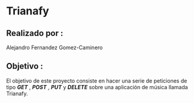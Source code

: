 # Trianafy
## Realizado por :
Alejandro Fernandez Gomez-Caminero
## Objetivo :
El objetivo de este proyecto consiste en hacer una serie de peticiones de tipo ***GET*** , ***POST*** , ***PUT*** y ***DELETE*** sobre una aplicación de música llamada Trianafy.
